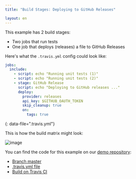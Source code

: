 ```yaml
---
title: "Build Stages: Deploying to GitHub Releases"

layout: en
---
```


This example has 2 build stages:

- Two jobs that run tests
- One job that deploys (releases) a file to GitHub Releases

Here's what the `.travis.yml` config could look like:

```yaml
jobs:
  include:
    - script: echo "Running unit tests (1)"
    - script: echo "Running unit tests (2)"
    - stage: GitHub Release
      script: echo "Deploying to GitHub releases ..."
      deploy:
        provider: releases
        api_key: $GITHUB_OAUTH_TOKEN
        skip_cleanup: true
        on:
          tags: true
```

{: data-file=".travis.yml"}

This is how the build matrix might look:

![image](https://cloud.githubusercontent.com/assets/2208/25899452/37a973de-3590-11e7-9e95-8dbe31528a33.png)

You can find the code for this example on our [demo repository](https://github.com/travis-ci/build-stages-demo):

- [Branch master](https://github.com/travis-ci/build-stages-demo/tree/deploy-github-releases)
- [.travis.yml file](https://github.com/travis-ci/build-stages-demo/blob/deploy-github-releases/.travis.yml)
- [Build on Travis CI](https://travis-ci.org/travis-ci/build-stages-demo/builds/230744658)
